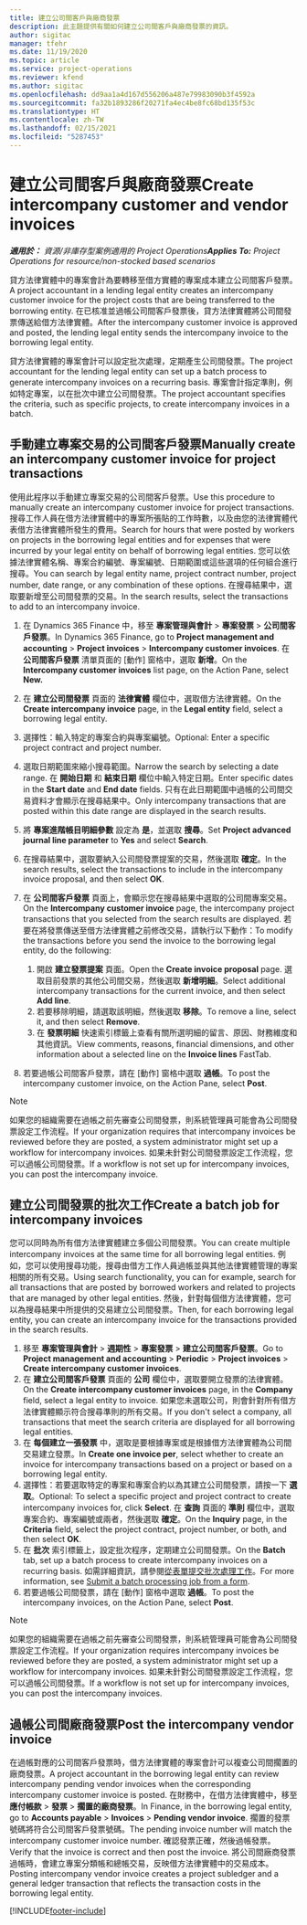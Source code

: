 ```yaml
---
title: 建立公司間客戶與廠商發票
description: 此主題提供有關如何建立公司間客戶與廠商發票的資訊。
author: sigitac
manager: tfehr
ms.date: 11/19/2020
ms.topic: article
ms.service: project-operations
ms.reviewer: kfend
ms.author: sigitac
ms.openlocfilehash: dd9aa1a4d167d556206a487e79983090b3f4592a
ms.sourcegitcommit: fa32b1893286f20271fa4ec4be8fc68bd135f53c
ms.translationtype: HT
ms.contentlocale: zh-TW
ms.lasthandoff: 02/15/2021
ms.locfileid: "5287453"
---
```

# <a name="create-intercompany-customer-and-vendor-invoices"></a><span data-ttu-id="b3e6d-103">建立公司間客戶與廠商發票</span><span class="sxs-lookup"><span data-stu-id="b3e6d-103">Create intercompany customer and vendor invoices</span></span>

<span data-ttu-id="b3e6d-104">_**適用於：** 資源/非庫存型案例適用的 Project Operations_</span><span class="sxs-lookup"><span data-stu-id="b3e6d-104">_**Applies To:** Project Operations for resource/non-stocked based scenarios_</span></span>

<span data-ttu-id="b3e6d-105">貸方法律實體中的專案會計為要轉移至借方實體的專案成本建立公司間客戶發票。</span><span class="sxs-lookup"><span data-stu-id="b3e6d-105">A project accountant in a lending legal entity creates an intercompany customer invoice for the project costs that are being transferred to the borrowing entity.</span></span> <span data-ttu-id="b3e6d-106">在已核准並過帳公司間客戶發票後，貸方法律實體將公司間發票傳送給借方法律實體。</span><span class="sxs-lookup"><span data-stu-id="b3e6d-106">After the intercompany customer invoice is approved and posted, the lending legal entity sends the intercompany invoice to the borrowing legal entity.</span></span>

<span data-ttu-id="b3e6d-107">貸方法律實體的專案會計可以設定批次處理，定期產生公司間發票。</span><span class="sxs-lookup"><span data-stu-id="b3e6d-107">The project accountant for the lending legal entity can set up a batch process to generate intercompany invoices on a recurring basis.</span></span> <span data-ttu-id="b3e6d-108">專案會計指定準則，例如特定專案，以在批次中建立公司間發票。</span><span class="sxs-lookup"><span data-stu-id="b3e6d-108">The project accountant specifies the criteria, such as specific projects, to create intercompany invoices in a batch.</span></span>

## <a name="manually-create-an-intercompany-customer-invoice-for-project-transactions"></a><span data-ttu-id="b3e6d-109">手動建立專案交易的公司間客戶發票</span><span class="sxs-lookup"><span data-stu-id="b3e6d-109">Manually create an intercompany customer invoice for project transactions</span></span> 

<span data-ttu-id="b3e6d-110">使用此程序以手動建立專案交易的公司間客戶發票。</span><span class="sxs-lookup"><span data-stu-id="b3e6d-110">Use this procedure to manually create an intercompany customer invoice for project transactions.</span></span> <span data-ttu-id="b3e6d-111">搜尋工作人員在借方法律實體中的專案所張貼的工作時數，以及由您的法律實體代表借方法律實體所發生的費用。</span><span class="sxs-lookup"><span data-stu-id="b3e6d-111">Search for hours that were posted by workers on projects in the borrowing legal entities and for expenses that were incurred by your legal entity on behalf of borrowing legal entities.</span></span> <span data-ttu-id="b3e6d-112">您可以依據法律實體名稱、專案合約編號、專案編號、日期範圍或這些選項的任何組合進行搜尋。</span><span class="sxs-lookup"><span data-stu-id="b3e6d-112">You can search by legal entity name, project contract number, project number, date range, or any combination of these options.</span></span> <span data-ttu-id="b3e6d-113">在搜尋結果中，選取要新增至公司間發票的交易。</span><span class="sxs-lookup"><span data-stu-id="b3e6d-113">In the search results, select the transactions to add to an intercompany invoice.</span></span>

1. <span data-ttu-id="b3e6d-114">在 Dynamics 365 Finance 中，移至 **專案管理與會計** > **專案發票** > **公司間客戶發票**。</span><span class="sxs-lookup"><span data-stu-id="b3e6d-114">In Dynamics 365 Finance, go to **Project management and accounting** > **Project invoices** > **Intercompany customer invoices**.</span></span> <span data-ttu-id="b3e6d-115">在 **公司間客戶發票** 清單頁面的 [動作] 窗格中，選取 **新增**。</span><span class="sxs-lookup"><span data-stu-id="b3e6d-115">On the **Intercompany customer invoices**  list page, on the Action Pane, select **New.**</span></span>
2. <span data-ttu-id="b3e6d-116">在 **建立公司間發票** 頁面的 **法律實體** 欄位中，選取借方法律實體。</span><span class="sxs-lookup"><span data-stu-id="b3e6d-116">On the **Create intercompany invoice** page, in the **Legal entity** field, select a borrowing legal entity.</span></span>
3. <span data-ttu-id="b3e6d-117">選擇性：輸入特定的專案合約與專案編號。</span><span class="sxs-lookup"><span data-stu-id="b3e6d-117">Optional: Enter a specific project contract and project number.</span></span>
4. <span data-ttu-id="b3e6d-118">選取日期範圍來縮小搜尋範圍。</span><span class="sxs-lookup"><span data-stu-id="b3e6d-118">Narrow the search by selecting a date range.</span></span> <span data-ttu-id="b3e6d-119">在 **開始日期** 和 **結束日期** 欄位中輸入特定日期。</span><span class="sxs-lookup"><span data-stu-id="b3e6d-119">Enter specific dates in the **Start date** and **End date** fields.</span></span> <span data-ttu-id="b3e6d-120">只有在此日期範圍中過帳的公司間交易資料才會顯示在搜尋結果中。</span><span class="sxs-lookup"><span data-stu-id="b3e6d-120">Only intercompany transactions that are posted within this date range are displayed in the search results.</span></span>
5. <span data-ttu-id="b3e6d-121">將 **專案進階帳目明細參數** 設定為 **是**，並選取 **搜尋**。</span><span class="sxs-lookup"><span data-stu-id="b3e6d-121">Set **Project advanced journal line parameter** to **Yes** and select **Search**.</span></span>
6. <span data-ttu-id="b3e6d-122">在搜尋結果中，選取要納入公司間發票提案的交易，然後選取 **確定**。</span><span class="sxs-lookup"><span data-stu-id="b3e6d-122">In the search results, select the transactions to include in the intercompany invoice proposal, and then select **OK**.</span></span>
7. <span data-ttu-id="b3e6d-123">在 **公司間客戶發票** 頁面上，會顯示您在搜尋結果中選取的公司間專案交易。</span><span class="sxs-lookup"><span data-stu-id="b3e6d-123">On the **Intercompany customer invoice** page, the intercompany project transactions that you selected from the search results are displayed.</span></span> <span data-ttu-id="b3e6d-124">若要在將發票傳送至借方法律實體之前修改交易，請執行以下動作：</span><span class="sxs-lookup"><span data-stu-id="b3e6d-124">To modify the transactions before you send the invoice to the borrowing legal entity, do the following:</span></span>
  
    1. <span data-ttu-id="b3e6d-125">開啟 **建立發票提案** 頁面。</span><span class="sxs-lookup"><span data-stu-id="b3e6d-125">Open the **Create invoice proposal** page.</span></span> <span data-ttu-id="b3e6d-126">選取目前發票的其他公司間交易，然後選取 **新增明細**。</span><span class="sxs-lookup"><span data-stu-id="b3e6d-126">Select additional intercompany transactions for the current invoice, and then select **Add line**.</span></span>
    2. <span data-ttu-id="b3e6d-127">若要移除明細，請選取該明細，然後選取 **移除**。</span><span class="sxs-lookup"><span data-stu-id="b3e6d-127">To remove a line, select it, and then select **Remove**.</span></span>
    3. <span data-ttu-id="b3e6d-128">在 **發票明細** 快速索引標籤上查看有關所選明細的留言、原因、財務維度和其他資訊。</span><span class="sxs-lookup"><span data-stu-id="b3e6d-128">View comments, reasons, financial dimensions, and other information about a selected line on the  **Invoice lines**  FastTab.</span></span>
    
8. <span data-ttu-id="b3e6d-129">若要過帳公司間客戶發票，請在 [動作] 窗格中選取 **過帳**。</span><span class="sxs-lookup"><span data-stu-id="b3e6d-129">To post the intercompany customer invoice, on the Action Pane, select **Post**.</span></span>

> [!NOTE]
> <span data-ttu-id="b3e6d-130">如果您的組織需要在過帳之前先審查公司間發票，則系統管理員可能會為公司間發票設定工作流程。</span><span class="sxs-lookup"><span data-stu-id="b3e6d-130">If your organization requires that intercompany invoices be reviewed before they are posted, a system administrator might set up a workflow for intercompany invoices.</span></span> <span data-ttu-id="b3e6d-131">如果未針對公司間發票設定工作流程，您可以過帳公司間發票。</span><span class="sxs-lookup"><span data-stu-id="b3e6d-131">If a workflow is not set up for intercompany invoices, you can post the intercompany invoice.</span></span>

## <a name="create-a-batch-job-for-intercompany-invoices"></a><span data-ttu-id="b3e6d-132">建立公司間發票的批次工作</span><span class="sxs-lookup"><span data-stu-id="b3e6d-132">Create a batch job for intercompany invoices</span></span>

<span data-ttu-id="b3e6d-133">您可以同時為所有借方法律實體建立多個公司間發票。</span><span class="sxs-lookup"><span data-stu-id="b3e6d-133">You can create multiple intercompany invoices at the same time for all borrowing legal entities.</span></span> <span data-ttu-id="b3e6d-134">例如，您可以使用搜尋功能，搜尋由借方工作人員過帳並與其他法律實體管理的專案相關的所有交易。</span><span class="sxs-lookup"><span data-stu-id="b3e6d-134">Using search functionality, you can for example, search for all transactions that are posted by borrowed workers and related to projects that are managed by other legal entities.</span></span> <span data-ttu-id="b3e6d-135">然後，針對每個借方法律實體，您可以為搜尋結果中所提供的交易建立公司間發票。</span><span class="sxs-lookup"><span data-stu-id="b3e6d-135">Then, for each borrowing legal entity, you can create an intercompany invoice for the transactions provided in the search results.</span></span>

1. <span data-ttu-id="b3e6d-136">移至 **專案管理與會計** > **週期性** > **專案發票** > **建立公司間客戶發票**。</span><span class="sxs-lookup"><span data-stu-id="b3e6d-136">Go to **Project management and accounting** > **Periodic** > **Project invoices** > **Create intercompany customer invoices**.</span></span>
2. <span data-ttu-id="b3e6d-137">在 **建立公司間客戶發票** 頁面的 **公司** 欄位中，選取要開立發票的法律實體。</span><span class="sxs-lookup"><span data-stu-id="b3e6d-137">On the **Create intercompany customer invoices** page, in the **Company**  field, select a legal entity to invoice.</span></span> <span data-ttu-id="b3e6d-138">如果您未選取公司，則會針對所有借方法律實體顯示符合搜尋準則的所有交易。</span><span class="sxs-lookup"><span data-stu-id="b3e6d-138">If you don't select a company, all transactions that meet the search criteria are displayed for all borrowing legal entities.</span></span>
3. <span data-ttu-id="b3e6d-139">在 **每個建立一張發票** 中，選取是要根據專案或是根據借方法律實體為公司間交易建立發票。</span><span class="sxs-lookup"><span data-stu-id="b3e6d-139">In **Create one invoice per**, select whether to create an invoice for intercompany transactions based on a project or based on a borrowing legal entity.</span></span>
4. <span data-ttu-id="b3e6d-140">選擇性：若要選取特定的專案和專案合約以為其建立公司間發票，請按一下 **選取**。</span><span class="sxs-lookup"><span data-stu-id="b3e6d-140">Optional: To select a specific project and project contract to create intercompany invoices for, click **Select**.</span></span> <span data-ttu-id="b3e6d-141">在 **查詢** 頁面的 **準則** 欄位中，選取專案合約、專案編號或兩者，然後選取 **確定**。</span><span class="sxs-lookup"><span data-stu-id="b3e6d-141">On the **Inquiry** page, in the **Criteria** field, select the project contract, project number, or both, and then select **OK**.</span></span>
5. <span data-ttu-id="b3e6d-142">在 **批次** 索引標籤上，設定批次程序，定期建立公司間發票。</span><span class="sxs-lookup"><span data-stu-id="b3e6d-142">On the **Batch** tab, set up a batch process to create intercompany invoices on a recurring basis.</span></span> <span data-ttu-id="b3e6d-143">如需詳細資訊，請參閱[從表單提交批次處理工作](https://docs.microsoft.com/dynamicsax-2012/appuser-itpro/submit-a-batch-processing-job-from-a-form)。</span><span class="sxs-lookup"><span data-stu-id="b3e6d-143">For more information, see [Submit a batch processing job from a form](https://docs.microsoft.com/dynamicsax-2012/appuser-itpro/submit-a-batch-processing-job-from-a-form).</span></span>
6. <span data-ttu-id="b3e6d-144">若要過帳公司間發票，請在 [動作] 窗格中選取 **過帳**。</span><span class="sxs-lookup"><span data-stu-id="b3e6d-144">To post the intercompany invoices, on the Action Pane, select **Post**.</span></span>

> [!NOTE]
> <span data-ttu-id="b3e6d-145">如果您的組織需要在過帳之前先審查公司間發票，則系統管理員可能會為公司間發票設定工作流程。</span><span class="sxs-lookup"><span data-stu-id="b3e6d-145">If your organization requires intercompany invoices be reviewed before they are posted, a system administrator might set up a workflow for intercompany invoices.</span></span> <span data-ttu-id="b3e6d-146">如果未針對公司間發票設定工作流程，您可以過帳公司間發票。</span><span class="sxs-lookup"><span data-stu-id="b3e6d-146">If a workflow is not set up for intercompany invoices, you can post the intercompany invoices.</span></span>

## <a name="post-the-intercompany-vendor-invoice"></a><span data-ttu-id="b3e6d-147">過帳公司間廠商發票</span><span class="sxs-lookup"><span data-stu-id="b3e6d-147">Post the intercompany vendor invoice</span></span>

<span data-ttu-id="b3e6d-148">在過帳對應的公司間客戶發票時，借方法律實體的專案會計可以複查公司間擱置的廠商發票。</span><span class="sxs-lookup"><span data-stu-id="b3e6d-148">A project accountant in the borrowing legal entity can review intercompany pending vendor invoices when the corresponding intercompany customer invoice is posted.</span></span> <span data-ttu-id="b3e6d-149">在財務中，在借方法律實體中，移至 **應付帳款** > **發票** > **擱置的廠商發票**。</span><span class="sxs-lookup"><span data-stu-id="b3e6d-149">In Finance, in the borrowing legal entity, go to **Accounts payable** > **Invoices** > **Pending vendor invoice**.</span></span> <span data-ttu-id="b3e6d-150">擱置的發票號碼將符合公司間客戶發票號碼。</span><span class="sxs-lookup"><span data-stu-id="b3e6d-150">The pending invoice number will match the intercompany customer invoice number.</span></span> <span data-ttu-id="b3e6d-151">確認發票正確，然後過帳發票。</span><span class="sxs-lookup"><span data-stu-id="b3e6d-151">Verify that the invoice is correct and then post the invoice.</span></span> <span data-ttu-id="b3e6d-152">將公司間廠商發票過帳時，會建立專案分類帳和總帳交易，反映借方法律實體中的交易成本。</span><span class="sxs-lookup"><span data-stu-id="b3e6d-152">Posting intercompany vendor invoice creates a project subledger and a general ledger transaction that reflects the transaction costs in the borrowing legal entity.</span></span>


[!INCLUDE[footer-include](../includes/footer-banner.md)]